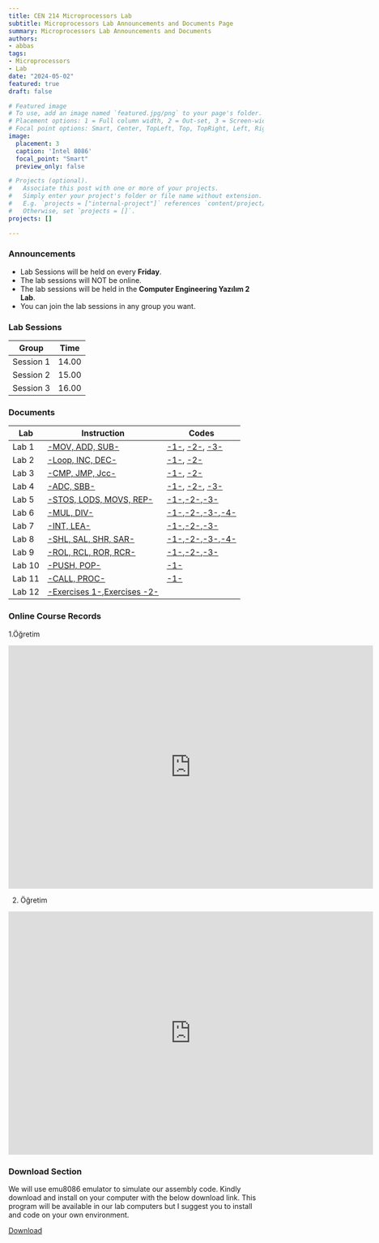 ```yaml
---
title: CEN 214 Microprocessors Lab
subtitle: Microprocessors Lab Announcements and Documents Page
summary: Microprocessors Lab Announcements and Documents
authors:
- abbas
tags:
- Microprocessors
- Lab
date: "2024-05-02"
featured: true
draft: false

# Featured image
# To use, add an image named `featured.jpg/png` to your page's folder.
# Placement options: 1 = Full column width, 2 = Out-set, 3 = Screen-width
# Focal point options: Smart, Center, TopLeft, Top, TopRight, Left, Right, BottomLeft, Bottom, BottomRight
image:
  placement: 3
  caption: 'Intel 8086'
  focal_point: "Smart"
  preview_only: false

# Projects (optional).
#   Associate this post with one or more of your projects.
#   Simply enter your project's folder or file name without extension.
#   E.g. `projects = ["internal-project"]` references `content/project/deep-learning/index.md`.
#   Otherwise, set `projects = []`.
projects: []

---
```


### Announcements

 - Lab Sessions will be held on every **Friday**.
 - The lab sessions will NOT be online.
 - The lab sessions will be held in the **Computer Engineering Yazılım 2 Lab**.
 - You can join the lab sessions in any group you want.

### Lab Sessions

|Group|Time|
|---|---|
|Session 1|14.00|
|Session 2|15.00|
|Session 3|16.00|


### Documents

|Lab|Instruction|Codes|
|---|---|---|
|Lab 1|[-MOV, ADD, SUB-](slides/lab1.pdf)|[-1-](codes/1-1.asm), [-2-](codes/1-2.asm), [-3-](codes/1-3.asm)|
|Lab 2|[-Loop, INC, DEC-](slides/lab2.pdf)|[-1-](codes/2-1.asm), [-2-](codes/2-2.asm)|
|Lab 3|[-CMP, JMP, Jcc-](slides/lab3.pdf)|[-1-](codes/3-1.asm), [-2-](codes/3-2.asm)|
|Lab 4|[-ADC, SBB-](slides/lab4.pdf)|[-1-](codes/4-1.asm), [-2-](codes/4-2.asm), [-3-](codes/4-3.asm)|
|Lab 5|[-STOS, LODS, MOVS, REP-](slides/lab5.pdf)|[-1-](codes/5-1.asm),[-2-](codes/5-2.asm),[-3-](codes/5-3.asm)|
|Lab 6|[-MUL, DIV-](slides/lab6.pdf)|[-1-](codes/6-1.asm),[-2-](codes/6-2.asm),[-3-](codes/6-3.asm),[-4-](codes/6-4.asm)|
|Lab 7|[-INT, LEA-](slides/lab7.pdf)|[-1-](codes/7-1.asm),[-2-](codes/7-2.asm),[-3-](codes/7-3.asm)|
|Lab 8|[-SHL, SAL, SHR, SAR-](slides/lab8.pdf)|[-1-](codes/8-1.asm),[-2-](codes/8-2.asm),[-3-](codes/8-3.asm),[-4-](codes/8-4.asm)|
|Lab 9|[-ROL, RCL, ROR, RCR-](slides/lab9.pdf)|[-1-](codes/9-1.asm),[-2-](codes/9-2.asm),[-3-](codes/9-3.asm)|
|Lab 10|[-PUSH, POP-](slides/lab10.pdf)|[-1-](codes/10.asm)|
|Lab 11|[-CALL, PROC-](slides/lab11.pdf)|[-1-](codes/11.asm)|
|Lab 12|[-Exercises 1-](slides/exercises1.pdf),[Exercises -2-](slides/exercises2.pdf)||

### Online Course Records
1.Öğretim  
<iframe width="720" height="480" src="https://www.youtube.com/embed/videoseries?si=IB6oQSbm4pLJc4YQ&amp;list=PLJL0P2qimf5KxeAgZk3ePEFWxSrDlXEe7" title="YouTube video player" frameborder="0" allow="accelerometer; autoplay; clipboard-write; encrypted-media; gyroscope; picture-in-picture; web-share" allowfullscreen></iframe>

2. Öğretim  
<iframe width="720" height="480" src="https://www.youtube.com/embed/videoseries?si=AM0hp1vb-d_S3czH&amp;list=PLJL0P2qimf5KEco8iVqKuTO3gvF1FKWRx" title="YouTube video player" frameborder="0" allow="accelerometer; autoplay; clipboard-write; encrypted-media; gyroscope; picture-in-picture; web-share" allowfullscreen></iframe>

### Download Section

We will use emu8086 emulator to simulate our assembly code. Kindly download and install on your computer with the below download link. This program will be available in our lab computers but I suggest you to install and code on your own environment.

[Download](/lab/cen214-microprocessors/emu8086.rar)  
